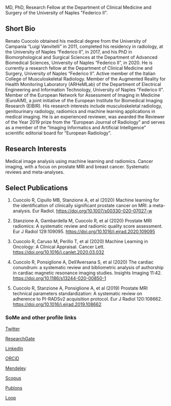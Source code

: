 MD, PhD, Research Fellow at the Department of Clinical Medicine and Surgery of the University of Naples "Federico II".

## Short Bio

Renato Cuocolo obtained his medical degree from the University of Campania “Luigi Vanvitelli” in 2011, completed his residency in radiology, at the University of Naples “Federico II”, in 2017, and his PhD in Biomorphological and Surgical Sciences at the Department of Advanced Biomedical Sciences, University of Naples “Federico II”, in 2020. He is currently a research fellow at the Department of Clinical Medicine and Surgery, University of Naples “Federico II”. Active member of the Italian College of Musculoskeletal Radiology. Member of the Augmented Reality for Health Monitoring Laboratory (ARHeMLab) of the Department of Electrical Engineering and Information Technology, University of Naples "Federico II". Member of the European Network for Assessment of Imaging in Medicine (EuroAIM), a joint initiative of the European Institute for Biomedical Imaging Research (EIBIR). His research interests include musculoskeletal radiology, genitourinary radiology, radiomics and machine learning applications in medical imaging. He is an experienced reviewer, was awarded the Reviewer of the Year 2019 prize from the “European Journal of Radiology” and serves as a member of the “Imaging Informatics and Artificial Intelligence” scientific editorial board for “European Radiology”.

## Research Interests

Medical image analysis using machine learning and radiomics. Cancer imaging, with a focus on prostate MRI and breast cancer. Systematic reviews and meta-analyses.

## Select Publications

1. Cuocolo R, Cipullo MB, Stanzione A, et al (2020) Machine learning for the identification of clinically significant prostate cancer on MRI: a meta-analysis. Eur Radiol. https://doi.org/10.1007/s00330-020-07027-w

2. Stanzione A, Gambardella M, Cuocolo R, et al (2020) Prostate MRI radiomics: A systematic review and radiomic quality score assessment. Eur J Radiol 129:109095. https://doi.org/10.1016/j.ejrad.2020.109095

3. Cuocolo R, Caruso M, Perillo T, et al (2020) Machine Learning in Oncology: A Clinical Appraisal. Cancer Lett. https://doi.org/10.1016/j.canlet.2020.03.032

4. Cuocolo R, Ponsiglione A, Dell’Aversana S, et al (2020) The cardiac conundrum: a systematic review and bibliometric analysis of authorship in cardiac magnetic resonance imaging studies. Insights Imaging 11:42. https://doi.org/10.1186/s13244-020-00850-1

5. Cuocolo R, Stanzione A, Ponsiglione A, et al (2019) Prostate MRI technical parameters standardization: A systematic review on adherence to PI-RADSv2 acquisition protocol. Eur J Radiol 120:108662. https://doi.org/10.1016/j.ejrad.2019.108662

### SoMe and other profile links

[Twitter](https://twitter.com/renatocuocolo)

[ResearchGate](https://www.researchgate.net/profile/Renato_Cuocolo)

[LinkedIn](https://www.linkedin.com/in/renato-cuocolo/)

[ORCiD](https://orcid.org/0000-0002-1452-1574)

[Mendeley](https://www.mendeley.com/profiles/renato-cuocolo/)

[Scopus](https://www.scopus.com/authid/detail.uri?authorId=55253274100)

[Publons](https://publons.com/researcher/1435108/renato-cuocolo/)

[Loop](https://loop.frontiersin.org/people/704033/overview)
